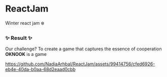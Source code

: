 # ReactJam
Winter react jam :snowflake:

### :sparkles: Result :sparkles:

Our challenge? To create a game that captures the essence of cooperation  
__OKNOOK__ is a game   

https://github.com/NadiaArhbal/ReactJam/assets/99414756/cfed6926-eb4e-40da-b0aa-68d2eaad0cbb

